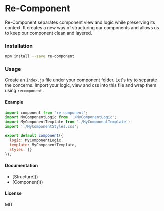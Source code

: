 # Re-Component

Re-Component separates component view and logic while preserving its context. It creates a new way of structuring our components and allows us to keep our component clean and layered.

### Installation

```bash
npm install --save re-component
```

### Usage

Create an `index.js` file under your component folder. Let's try to separate the concerns. Import your logic, view and css into this file and wrap them using `recomponent.`

#### Example

```js
import component from 're-component';
import MyComponentLogic from './MyComponentLogic';
import MyComponentTemplate from './MyComponentTemplate';
import './MyComponentStyles.css';

export default component({
  logic: MyComponentLogic,
  template: MyComponentTemplate,
  styles: {}
});
```

#### Documentation

* \[Structure\]\(\)
* \[Component\]\(\)

#### License

MIT

